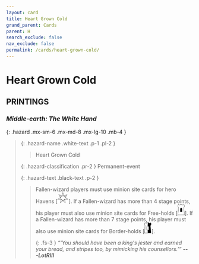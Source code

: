 ```yaml
---
layout: card
title: Heart Grown Cold
grand_parent: Cards
parent: H
search_exclude: false
nav_exclude: false
permalink: /cards/heart-grown-cold/
---
```


# Heart Grown Cold


## PRINTINGS


### _Middle-earth: The White Hand_

{: .hazard .mx-sm-6 .mx-md-8 .mx-lg-10 .mb-4 }
> {: .hazard-name .white-text .p-1 .pl-2 }
> > <div class="hazard-mp"></div>
> > <div class="card-name">Heart Grown Cold</div>
>
> {: .hazard-classification .pr-2 }
> Permanent-event
>
> {: .hazard-text .black-text .p-2 }
> > Fallen-wizard players must use minion site cards for hero Havens <nobr>[<img src="/assets/images/free-haven.svg">]</nobr>. If a Fallen-wizard has more than 4 stage points, his player must also use minion site cards for Free-holds <nobr>[<img src="/assets/images/free-hold.svg">]</nobr>. If a Fallen-wizard has more than 7 stage points, his player must also use minion site cards for Border-holds <nobr>[<img src="/assets/images/border-hold.svg">]</nobr>.   
> > 
> > {: .fs-3 } 
> > _“‘You should have been a king's jester and earned your bread, and stripes too, by mimicking his counsellors.’”_ ***---&#65279;LotRIII*** 
>
